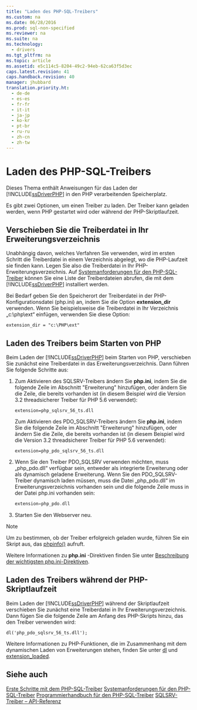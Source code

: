 ```yaml
---
title: "Laden des PHP-SQL-Treibers"
ms.custom: na
ms.date: 06/28/2016
ms.prod: sql-non-specified
ms.reviewer: na
ms.suite: na
ms.technology: 
  - drivers
ms.tgt_pltfrm: na
ms.topic: article
ms.assetid: e5c114c5-8204-49c2-94eb-62ca63f5d3ec
caps.latest.revision: 41
caps.handback.revision: 40
manager: jhubbard
translation.priority.ht: 
  - de-de
  - es-es
  - fr-fr
  - it-it
  - ja-jp
  - ko-kr
  - pt-br
  - ru-ru
  - zh-cn
  - zh-tw
---
```

# Laden des PHP-SQL-Treibers
Dieses Thema enthält Anweisungen für das Laden der [!INCLUDE[ssDriverPHP](../content/includes/ssDriverPHP_md.md)] in den PHP verarbeitenden Speicherplatz.  
  
Es gibt zwei Optionen, um einen Treiber zu laden. Der Treiber kann geladen werden, wenn PHP gestartet wird oder während der PHP-Skriptlaufzeit.  
  
## Verschieben Sie die Treiberdatei in Ihr Erweiterungsverzeichnis  
Unabhängig davon, welches Verfahren Sie verwenden, wird im ersten Schritt die Treiberdatei in einem Verzeichnis abgelegt, wo die PHP-Laufzeit sie finden kann. Legen Sie also die Treiberdatei in Ihr PHP-Erweiterungsverzeichnis. Auf [Systemanforderungen für den PHP-SQL-Treiber](../content/System-Requirements-for-the-PHP-SQL-Driver.md) können Sie eine Liste der Treiberdateien abrufen, die mit dem [!INCLUDE[ssDriverPHP](../content/includes/ssDriverPHP_md.md)] installiert werden.  
  
Bei Bedarf geben Sie den Speicherort der Treiberdatei in der PHP-Konfigurationsdatei \(php.ini\) an, indem Sie die Option **extension\_dir** verwenden. Wenn Sie beispielsweise die Treiberdatei in Ihr Verzeichnis „c:\\php\\ext“ einfügen, verwenden Sie diese Option:  
  
```  
extension_dir = "c:\PHP\ext"  
```  
  
## Laden des Treibers beim Starten von PHP  
Beim Laden der [!INCLUDE[ssDriverPHP](../content/includes/ssDriverPHP_md.md)] beim Starten von PHP, verschieben Sie zunächst eine Treiberdatei in das Erweiterungsverzeichnis. Dann führen Sie folgende Schritte aus:  
  
1.  Zum Aktivieren des SQLSRV-Treibers ändern Sie **php.ini**, indem Sie die folgende Zeile im Abschnitt "Erweiterung" hinzufügen, oder ändern Sie die Zeile, die bereits vorhanden ist \(in diesem Beispiel wird die Version 3.2 threadsicherer Treiber für PHP 5.6 verwendet\):  
  
    ```  
    extension=php_sqlsrv_56_ts.dll  
    ```  
  
    Zum Aktivieren des PDO\_SQLSRV-Treibers ändern Sie **php.ini**, indem Sie die folgende Zeile im Abschnitt "Erweiterung" hinzufügen, oder ändern Sie die Zeile, die bereits vorhanden ist \(in diesem Beispiel wird die Version 3.2 threadsicherer Treiber für PHP 5.6 verwendet\):  
  
    ```  
    extension=php_pdo_sqlsrv_56_ts.dll  
    ```  
  
2.  Wenn Sie den Treiber PDO\_SQLSRV verwenden möchten, muss „php\_pdo.dll“ verfügbar sein, entweder als integrierte Erweiterung oder als dynamisch geladene Erweiterung. Wenn Sie den PDO\_SQLSRV-Treiber dynamisch laden müssen, muss die Datei „php\_pdo.dll“ im Erweiterungsverzeichnis vorhanden sein und die folgende Zeile muss in der Datei php.ini vorhanden sein:  
  
    ```php  
    extension=php_pdo.dll  
    ```  
  
3.  Starten Sie den Webserver neu.  
  
> [!NOTE]  
> Um zu bestimmen, ob der Treiber erfolgreich geladen wurde, führen Sie ein Skript aus, das [phpinfo\(\)](http://go.microsoft.com/fwlink/?LinkId=108678) aufruft.  
  
Weitere Informationen zu **php.ini** -Direktiven finden Sie unter [Beschreibung der wichtigsten php.ini-Direktiven](http://go.microsoft.com/fwlink/?LinkId=105817).  
  
## Laden des Treibers während der PHP-Skriptlaufzeit  
Beim Laden der [!INCLUDE[ssDriverPHP](../content/includes/ssDriverPHP_md.md)] während der Skriptlaufzeit verschieben Sie zunächst eine Treiberdatei in Ihr Erweiterungsverzeichnis. Dann fügen Sie die folgende Zeile am Anfang des PHP-Skripts hinzu, das den Treiber verwenden wird:  
  
```  
dl('php_pdo_sqlsrv_56_ts.dll');  
```  
  
Weitere Informationen zu PHP-Funktionen, die im Zusammenhang mit dem dynamischen Laden von Erweiterungen stehen, finden Sie unter [dl](http://go.microsoft.com/fwlink/?LinkId=105818) und [extension\_loaded](http://go.microsoft.com/fwlink/?LinkId=105819).  
  
## Siehe auch  
[Erste Schritte mit dem PHP-SQL-Treiber](../content/Getting-Started-with-the-PHP-SQL-Driver.md)
[Systemanforderungen für den PHP-SQL-Treiber](../content/System-Requirements-for-the-PHP-SQL-Driver.md)
[Programmierhandbuch für den PHP-SQL-Treiber](../content/Programming-Guide-for-PHP-SQL-Driver.md)
[SQLSRV-Treiber – API-Referenz](../content/SQLSRV-Driver-API-Reference.md)  
  
